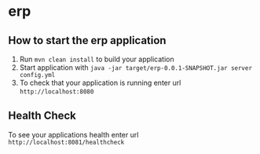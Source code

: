 # erp

How to start the erp application
---

1. Run `mvn clean install` to build your application
1. Start application with `java -jar target/erp-0.0.1-SNAPSHOT.jar server config.yml`
1. To check that your application is running enter url `http://localhost:8080`

Health Check
---

To see your applications health enter url `http://localhost:8081/healthcheck`
